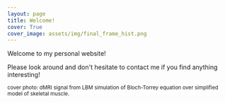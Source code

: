 ```yaml
---
layout: page
title: Welcome!
cover: True
cover_image: assets/img/final_frame_hist.png
---
```

Welcome to my personal website! 

Please look around and don't hesitate to contact me if you find anything interesting! 

<sub> cover photo: dMRI signal from LBM simulation of Bloch-Torrey equation over simplified model of skeletal muscle. </sub>

